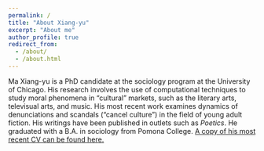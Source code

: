 ```yaml
---
permalink: /
title: "About Xiang-yu"
excerpt: "About me"
author_profile: true
redirect_from: 
  - /about/
  - /about.html
---
```


Ma Xiang-yu is a PhD candidate at the sociology program at the University of Chicago. His research involves the use of computational techniques to study moral phenomena in “cultural” markets, such as the literary arts, televisual arts, and music. His most recent work examines dynamics of denunciations and scandals (“cancel culture”) in the field of young adult fiction. His writings have been published in outlets such as *Poetics*. He graduated with a B.A. in sociology from Pomona College. [A copy of his most recent CV can be found here.](/files/cv/current.pdf)